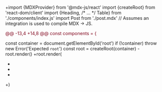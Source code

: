 +import {MDXProvider} from '@mdx-js/react'
 import {createRoot} from 'react-dom/client'
 import {Heading, /* … */ Table} from './components/index.js'
 import Post from './post.mdx' // Assumes an integration is used to compile MDX -> JS.
<p style="color:#82071e">@@ -13,4 +14,8 @@ const components = {</p>

 const container = document.getElementById('root')
 if (!container) throw new Error('Expected `root`')
 const root = createRoot(container)
-root.render(<Post components={components} />)
+root.render(
+  <MDXProvider components={components}>
+    <Post />
+  </MDXProvider>
+)
